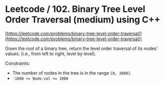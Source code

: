 # Leetcode / 102. Binary Tree Level Order Traversal (medium) using C++

[https://leetcode.com/problems/binary-tree-level-order-traversal/](https://leetcode.com/problems/binary-tree-level-order-traversal/)

Given the root of a binary tree, return the level order traversal of its nodes' values. (i.e., from left to right, level by level).

Constraints:

- The number of nodes in the tree is in the range `[0, 2000]`.
- `-1000 <= Node.val <= 1000`
